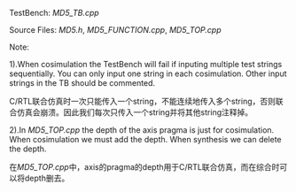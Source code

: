 TestBench: *MD5_TB.cpp*

Source Files: *MD5.h*, *MD5_FUNCTION.cpp*, *MD5_TOP.cpp*

Note:

1).When cosimulation the TestBench will fail if inputing multiple test strings sequentially. You can only input one string in each cosimulation. Other input strings in the TB should be commented.

C/RTL联合仿真时一次只能传入一个string，不能连续地传入多个string，否则联合仿真会崩溃。因此我们每次只传入一个string并将其他string注释掉。

2).In *MD5_TOP.cpp* the depth of the axis pragma is just for cosimulation. When cosimulation we must add the depth. When synthesis we can delete the depth.

在*MD5_TOP.cpp*中，axis的pragma的depth用于C/RTL联合仿真，而在综合时可以将depth删去。
